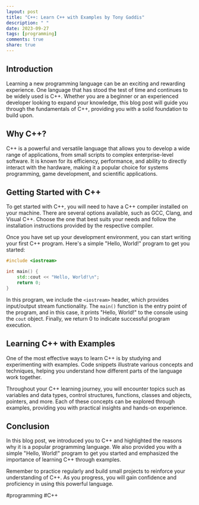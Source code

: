 ```yaml
---
layout: post
title: "C++: Learn C++ with Examples by Tony Gaddis"
description: " "
date: 2023-09-27
tags: [programming]
comments: true
share: true
---
```


## Introduction

Learning a new programming language can be an exciting and rewarding experience. One language that has stood the test of time and continues to be widely used is C++. Whether you are a beginner or an experienced developer looking to expand your knowledge, this blog post will guide you through the fundamentals of C++, providing you with a solid foundation to build upon.

## Why C++?

C++ is a powerful and versatile language that allows you to develop a wide range of applications, from small scripts to complex enterprise-level software. It is known for its efficiency, performance, and ability to directly interact with the hardware, making it a popular choice for systems programming, game development, and scientific applications.

## Getting Started with C++

To get started with C++, you will need to have a C++ compiler installed on your machine. There are several options available, such as GCC, Clang, and Visual C++. Choose the one that best suits your needs and follow the installation instructions provided by the respective compiler.

Once you have set up your development environment, you can start writing your first C++ program. Here's a simple "Hello, World!" program to get you started:

```cpp
#include <iostream>

int main() {
    std::cout << "Hello, World!\n";
    return 0;
}
```

In this program, we include the `<iostream>` header, which provides input/output stream functionality. The `main()` function is the entry point of the program, and in this case, it prints "Hello, World!" to the console using the `cout` object. Finally, we return 0 to indicate successful program execution.

## Learning C++ with Examples

One of the most effective ways to learn C++ is by studying and experimenting with examples. Code snippets illustrate various concepts and techniques, helping you understand how different parts of the language work together.

Throughout your C++ learning journey, you will encounter topics such as variables and data types, control structures, functions, classes and objects, pointers, and more. Each of these concepts can be explored through examples, providing you with practical insights and hands-on experience.

## Conclusion

In this blog post, we introduced you to C++ and highlighted the reasons why it is a popular programming language. We also provided you with a simple "Hello, World!" program to get you started and emphasized the importance of learning C++ through examples.

Remember to practice regularly and build small projects to reinforce your understanding of C++. As you progress, you will gain confidence and proficiency in using this powerful language.

#programming #C++